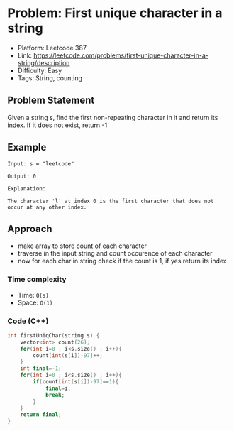 # Problem: First unique character in a string

- Platform: Leetcode 387
- Link: https://leetcode.com/problems/first-unique-character-in-a-string/description
- Difficulty: Easy
- Tags: String, counting

## Problem Statement

Given a string s, find the first non-repeating character in it and return its index. If it does not exist, return -1

## Example

```
Input: s = "leetcode"

Output: 0

Explanation:

The character 'l' at index 0 is the first character that does not occur at any other index.
```

## Approach

- make array to store count of each character
- traverse in the input string and count occurence of each character
- now for each char in string check if the count is 1, if yes return its index

### Time complexity

- Time: `O(s)`
- Space: `O(1)`

### Code (C++)

```c++
int firstUniqChar(string s) {
    vector<int> count(26);
    for(int i=0 ; i<s.size() ; i++){
        count[int(s[i])-97]++;
    }
    int final=-1;
    for(int i=0 ; i<s.size() ; i++){
        if(count[int(s[i])-97]==1){
            final=i;
            break;
        }
    }
    return final;
}
```
